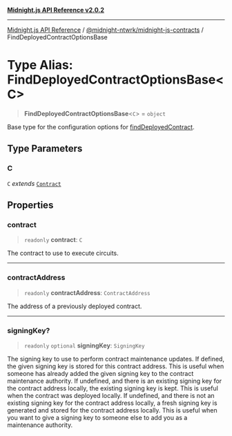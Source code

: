 [**Midnight.js API Reference v2.0.2**](../../../README.md)

***

[Midnight.js API Reference](../../../packages.md) / [@midnight-ntwrk/midnight-js-contracts](../README.md) / FindDeployedContractOptionsBase

# Type Alias: FindDeployedContractOptionsBase\<C\>

> **FindDeployedContractOptionsBase**\<`C`\> = `object`

Base type for the configuration options for [findDeployedContract](../functions/findDeployedContract.md).

## Type Parameters

### C

`C` *extends* [`Contract`](../../midnight-js-types/interfaces/Contract.md)

## Properties

### contract

> `readonly` **contract**: `C`

The contract to use to execute circuits.

***

### contractAddress

> `readonly` **contractAddress**: `ContractAddress`

The address of a previously deployed contract.

***

### signingKey?

> `readonly` `optional` **signingKey**: `SigningKey`

The signing key to use to perform contract maintenance updates. If defined, the given signing
key is stored for this contract address. This is useful when someone has already added the given signing
key to the contract maintenance authority. If undefined, and there is an existing signing key for the
contract address locally, the existing signing key is kept. This is useful when the contract was
deployed locally. If undefined, and there is not an existing signing key for the contract address
locally, a fresh signing key is generated and stored for the contract address locally. This is
useful when you want to give a signing key to someone else to add you as a maintenance authority.
